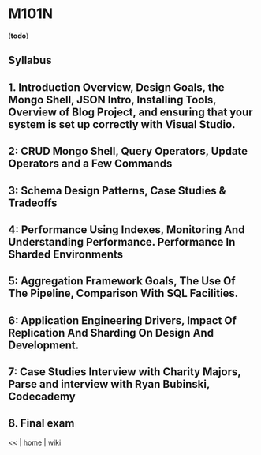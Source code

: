 # M101N
(**todo**)

## Syllabus

## 1. Introduction Overview, Design Goals, the Mongo Shell, JSON Intro, Installing Tools, Overview of Blog Project, and ensuring that your system is set up correctly with Visual Studio.

## 2: CRUD Mongo Shell, Query Operators, Update Operators and a Few Commands 

## 3: Schema Design Patterns, Case Studies & Tradeoffs 

## 4: Performance Using Indexes, Monitoring And Understanding Performance. Performance In Sharded Environments

## 5: Aggregation Framework Goals, The Use Of The Pipeline, Comparison With SQL Facilities.  

## 6: Application Engineering Drivers, Impact Of Replication And Sharding On Design And Development.

## 7: Case Studies Interview with Charity Majors, Parse and interview with Ryan Bubinski, Codecademy 

## 8. Final exam 
 
[<<](../Mongo.md) 
|
[home](../README.md) 
| 
[wiki](https://github.com/illegitimis/Tutorial/wiki)